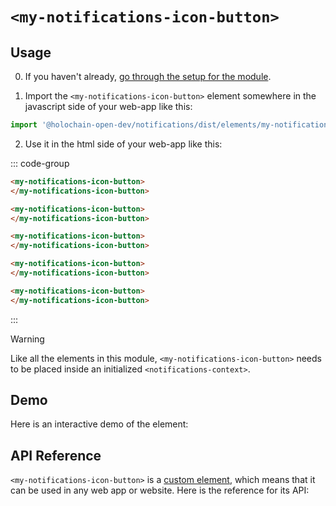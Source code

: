 # `<my-notifications-icon-button>`

## Usage

0. If you haven't already, [go through the setup for the module](/setup).

1. Import the `<my-notifications-icon-button>` element somewhere in the javascript side of your web-app like this:

```js
import '@holochain-open-dev/notifications/dist/elements/my-notifications-icon-button.js'
```

2. Use it in the html side of your web-app like this:


::: code-group
```html [Lit]
<my-notifications-icon-button>
</my-notifications-icon-button>
```

```html [React]
<my-notifications-icon-button>
</my-notifications-icon-button>
```

```html [Angular]
<my-notifications-icon-button>
</my-notifications-icon-button>
```

```html [Vue]
<my-notifications-icon-button>
</my-notifications-icon-button>
```

```html [Svelte]
<my-notifications-icon-button>
</my-notifications-icon-button>
```
:::

> [!WARNING]
> Like all the elements in this module, `<my-notifications-icon-button>` needs to be placed inside an initialized `<notifications-context>`.

## Demo

Here is an interactive demo of the element:

<element-demo>
</element-demo>

<script setup>
import { onMounted } from "vue";
import { ProfilesClient, ProfilesStore } from '@holochain-open-dev/profiles';
import { demoProfiles, ProfilesZomeMock } from '@holochain-open-dev/profiles/dist/mocks.js';
import { wrapPathInSvg } from '@holochain-open-dev/elements/dist/icon.js'
import { mdiBell } from '@mdi/js';
import { decode } from '@msgpack/msgpack';
import { decodeHashFromBase64 } from '@holochain/client';
import { render, html } from "lit";
import { Signal } from '@holochain-open-dev/signals';

import { NotificationsZomeMock, sampleNotification } from "../../ui/src/mocks.ts";
import { NotificationsStore } from "../../ui/src/notifications-store.ts";
import { NotificationsClient } from "../../ui/src/notifications-client.ts";

onMounted(async () => {
  // Elements need to be imported on the client side, not the SSR side
  // Reference: https://vitepress.dev/guide/ssr-compat#importing-in-mounted-hook
  await import('@api-viewer/docs/lib/api-docs.js');
  await import('@api-viewer/demo/lib/api-demo.js');
  await import('@holochain-open-dev/profiles/dist/elements/profiles-context.js');
  if (!customElements.get('notifications-context')) await import('../../ui/src/elements/notifications-context.ts');
  if (!customElements.get('my-notifications-icon-button')) await import('../../ui/src/elements/my-notifications-icon-button.ts');

  const profiles = await demoProfiles();

  const profilesMock = new ProfilesZomeMock(
    profiles,
    Array.from(profiles.keys())[0]
  );
  const profilesStore = new ProfilesStore(new ProfilesClient(profilesMock, "notifications_test"));

  const mock = new NotificationsZomeMock();
  const client = new NotificationsClient(mock, "notifications_test");

  const notification = await sampleNotification(client);

  const record = await mock.create_notification(notification);

  const store = new NotificationsStore(client, {
		types: {
			type1: {
				name: 'Hello!',
				description: 'something',
				title(group) {
					return new Signal.State({
						status: 'completed',
						value: group,
					});
				},
				onClick: group => alert(`clicked notification of group: ${group}`),
				contents: n => {
					const i = decode(n.entry.content);
					return new Signal.State({
						status: 'completed',
						value: {
							iconSrc: wrapPathInSvg(mdiBell),
							body: i.body,
						},
					});
				},
			},
		},
  });
  
  render(html`
    <profiles-context .store=${profilesStore}>
      <notifications-context .store=${store}>
        <api-demo src="custom-elements.json" only="my-notifications-icon-button" exclude-knobs="store">
          <template data-element="my-notifications-icon-button" data-target="host">
            <my-notifications-icon-button style="height: 250px; width: 500px; display: flex">
            </my-notifications-icon-button>
          </template>
        </api-demo>
      </notifications-context>
    </profiles-context>
  `, document.querySelector('element-demo'))
  })


</script>

## API Reference

`<my-notifications-icon-button>` is a [custom element](https://web.dev/articles/custom-elements-v1), which means that it can be used in any web app or website. Here is the reference for its API:

<api-docs src="custom-elements.json" only="my-notifications-icon-button">
</api-docs>
